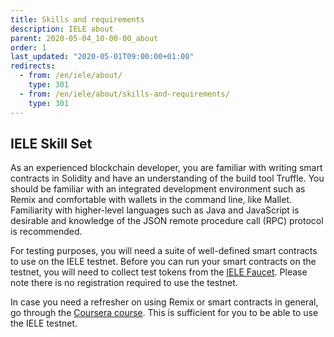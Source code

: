```yaml
---
title: Skills and requirements
description: IELE about
parent: 2020-05-04_10-00-00_about
order: 1
last_updated: "2020-05-01T09:00:00+01:00"
redirects:
  - from: /en/iele/about/
    type: 301
  - from: /en/iele/about/skills-and-requirements/
    type: 301
---
```

## IELE Skill Set

As an experienced blockchain developer, you are familiar with writing smart contracts in Solidity and have an understanding of the build tool Truffle. You should be familiar with an integrated development environment such as Remix and comfortable with wallets in the command line, like Mallet. Familiarity with higher-level languages such as Java and JavaScript is desirable and knowledge of the JSON remote procedure call (RPC) protocol is recommended.

For testing purposes, you will need a suite of well-defined smart contracts to use on the IELE testnet. Before you can run your smart contracts on the testnet, you will need to collect test tokens from the [IELE Faucet](/en/more/iele/tools/faucet/). Please note there is no registration required to use the testnet.

In case you need a refresher on using Remix or smart contracts in general, go through the [Coursera course](https://www.coursera.org/learn/smarter-contracts). This is sufficient for you to be able to use the IELE testnet.
